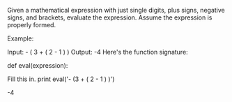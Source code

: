 
Given a mathematical expression with just single digits, plus signs, negative signs, and brackets, evaluate the expression. Assume the expression is properly formed.

Example:

Input: - ( 3 + ( 2 - 1 ) ) Output: -4 Here's the function signature:

def eval(expression):

Fill this in.
print eval('- (3 + ( 2 - 1 ) )')

-4
